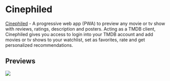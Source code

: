 # Cinephiled

[Cinephiled](https://cinephiled.vercel.app) - A progressive web app (PWA) to preview any movie or tv show with reviews, ratings, description and posters. Acting as a TMDB client, Cinephiled gives you access to login into your TMDB account and add movies or tv shows to your watchlist, set as favorites, rate and get personalized recommendations.

## Previews

![](https://i.imgur.com/bnT3bYL.jpeg)
